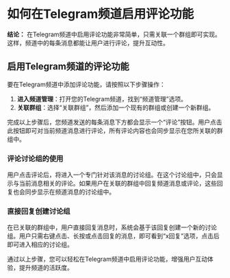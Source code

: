 # 如何在Telegram频道启用评论功能

**结论：** 在Telegram频道中启用评论功能非常简单，只需关联一个群组即可实现。这样，频道中的每条消息都能让用户进行评论，提升互动性。

## 启用Telegram频道的评论功能

要在Telegram频道中添加评论功能，请按照以下步骤操作：

1. **进入频道管理**：打开您的Telegram频道，找到“频道管理”选项。
2. **关联群组**：选择“关联群组”，然后添加一个现有的群组或创建一个新群组。

完成以上步骤后，您频道发送的每条消息下方都会显示一个“评论”按钮。用户点击此按钮即可对当前频道消息进行评论，所有评论内容也会同步显示在您所关联的群组中。

### 评论讨论组的使用

用户点击评论后，将进入一个专门针对该消息的讨论组。在这个讨论组中，只会显示与当前消息相关的评论。如果用户在关联的群组中回复频道消息或评论，这些回复也会同步显示在频道消息的讨论组中。

### 直接回复创建讨论组

在已关联的群组中，用户直接回复消息时，系统会基于该回复创建一个新的讨论组。用户只需右键点击、长按或点击回复的消息，即可看到“x回复”选项，点击后即可进入相应的讨论组。

通过以上步骤，您可以轻松在Telegram频道中启用评论功能，增强用户互动体验，提升频道的活跃度。